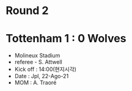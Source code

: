 # Round 2
# Tottenham 1 : 0 Wolves
- Molineux Stadium
- referee - S. Attwell
- Kick off : 14:00(현지시각)
- Date : Jpl, 22-Ago-21
- MOM : A. Traoré
